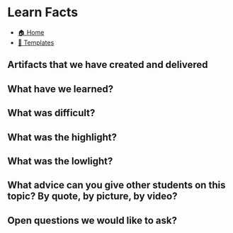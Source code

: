 # Learn Facts

- [🏠 Home](../index.md)
- [🔁 Templates](../Templates.md)

## Artifacts that we have created and delivered

## What have we learned?

## What was difficult?

## What was the highlight?

## What was the lowlight?

## What advice can you give other students on this topic? By quote, by picture, by video?

## Open questions we would like to ask?